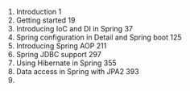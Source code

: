 1. Introduction 1
2. Getting started 19
3. Introducing IoC and DI in Spring 37
4. Spring configuration in Detail and Spring boot 125
5. Introducing Spring AOP 211
6. Spring JDBC support 297
7. Using Hibernate in Spring 355
8. Data access in Spring with JPA2 393
9. 
<!--stackedit_data:
eyJoaXN0b3J5IjpbLTE1MzYwMjY0MjJdfQ==
-->
